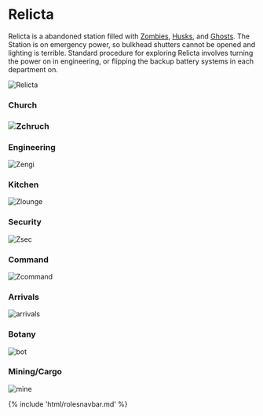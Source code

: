 # Relicta

Relicta is a abandoned station filled with [Zombies](Zombie.md), [Husks](Husk.md), and [Ghosts](Ghost.md). The Station is on emergency power, so bulkhead shutters cannot be opened and lighting is terrible. Standard procedure for exploring Relicta involves turning the power on in engineering, or flipping the backup battery systems in each department on.

![Relicta](Relicta.png)

### Church

### ![Zchruch](Zchruch.png)



### Engineering
![Zengi](Zengi.png)

### Kitchen

![Zlounge](Zlounge.png)


### Security
![Zsec](Zsec.png)

### Command

![Zcommand](Zcommand.png)		

### Arrivals

![arrivals](zarrivles)

###  Botany

![bot](zbot)

### Mining/Cargo 

 ![mine](Zmining)

{% include 'html/rolesnavbar.md' %}
